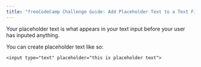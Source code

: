 ```yaml
---
title: "freeCodeCamp Challenge Guide: Add Placeholder Text to a Text Field"
---
```


Your placeholder text is what appears in your text input before your user has inputed anything.

You can create placeholder text like so:

    <input type="text" placeholder="this is placeholder text">
